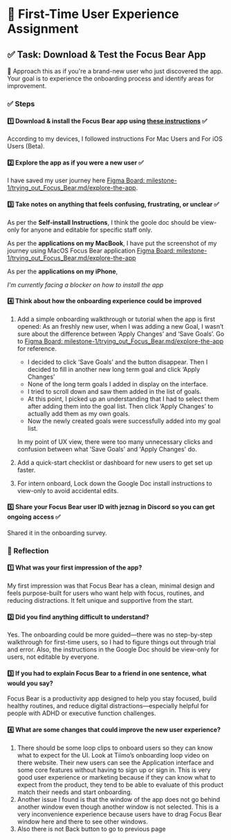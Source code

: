 # 📌 First-Time User Experience Assignment

## ✅ Task: Download & Test the Focus Bear App

📌 Approach this as if you're a brand-new user who just discovered the app. Your goal is to experience the onboarding process and identify areas for improvement.

### ✅ Steps

#### 1️⃣ Download & install the Focus Bear app using [these instructions](https://docs.google.com/document/d/1U_kOTNYaebJpggfaspQLgevDaYbcn1oDeoXRYOh404g/edit?tab=t.0#heading=h.7d2jg49m2emo) ✅

According to my devices, I followed instructions For Mac Users and For iOS Users (Beta).

#### 2️⃣ Explore the app as if you were a new user ✅

I have saved my user journey here [Figma Board: milestone-1/trying_out_Focus_Bear.md/explore-the-app](https://www.figma.com/design/osmtseydPHIBYnxiYAZ67g/milestone-1%2Ftrying_out_Focus_Bear.md%2Fexplore-the-app?node-id=0-1&t=Cv6LEXE2dsJenFZM-1).

#### 3️⃣ Take notes on anything that feels confusing, frustrating, or unclear ✅

As per the **Self-install Instructions**, I think the goole doc should be view-only for anyone and editable for specific staff only.

As per the **applications on my MacBook**, I have put the screenshot of my journey using MacOS Focus Bear application [Figma Board: milestone-1/trying_out_Focus_Bear.md/explore-the-app](https://www.figma.com/design/osmtseydPHIBYnxiYAZ67g/milestone-1%2Ftrying_out_Focus_Bear.md%2Fexplore-the-app?node-id=0-1&t=Cv6LEXE2dsJenFZM-1)

As per the **applications on my iPhone**,

_I'm currently facing a blocker on how to install the app_

#### 4️⃣ Think about how the onboarding experience could be improved

1. Add a simple onboarding walkthrough or tutorial when the app is first opened: As an freshly new user, when I was adding a new Goal, I wasn’t sure about the difference between ‘Apply Changes’ and ‘Save Goals’. Go to [Figma Board: milestone-1/trying_out_Focus_Bear.md/explore-the-app](https://www.figma.com/design/osmtseydPHIBYnxiYAZ67g/milestone-1%2Ftrying_out_Focus_Bear.md%2Fexplore-the-app?node-id=0-1&t=Cv6LEXE2dsJenFZM-1) for reference.

   - I decided to click ‘Save Goals’ and the button disappear. Then I decided to fill in another new long term goal and click ‘Apply Changes’
   - None of the long term goals I added in display on the interface.
   - I tried to scroll down and saw them added in the list of goals.
   - At this point, I picked up an understanding that I had to select them after adding them into the goal list. Then click ‘Apply Changes’ to actually add them as my own goals.
   - Now the newly created goals were successfully added into my goal list.

   In my point of UX view, there were too many unnecessary clicks and confusion between what 'Save Goals' and 'Apply Changes' do.

2. Add a quick-start checklist or dashboard for new users to get set up faster.

3. For intern onboard, Lock down the Google Doc install instructions to view-only to avoid accidental edits.

#### 5️⃣ Share your Focus Bear user ID with jeznag in Discord so you can get ongoing access ✅

Shared it in the onboarding survey.

### 📝 Reflection

#### 1️⃣ What was your first impression of the app?

My first impression was that Focus Bear has a clean, minimal design and feels purpose-built for users who want help with focus, routines, and reducing distractions. It felt unique and supportive from the start.

#### 2️⃣ Did you find anything difficult to understand?

Yes. The onboarding could be more guided—there was no step-by-step walkthrough for first-time users, so I had to figure things out through trial and error. Also, the instructions in the Google Doc should be view-only for users, not editable by everyone.

#### 3️⃣ If you had to explain Focus Bear to a friend in one sentence, what would you say?

Focus Bear is a productivity app designed to help you stay focused, build healthy routines, and reduce digital distractions—especially helpful for people with ADHD or executive function challenges.

#### 4️⃣ What are some changes that could improve the new user experience?

1. There should be some loop clips to onboard users so they can know what to expect for the UI. Look at Tiimo’s onboarding loop video on there website. Their new users can see the Application interface and some core features without having to sign up or sign in. This is very good user experience or marketing because if they can know what to expect from the product, they tend to be able to evaluate of this product match their needs and start onboarding.
2. Another issue I found is that the window of the app does not go behind another window even though another window is not selected. This is a very inconvenience experience because users have to drag Focus Bear window here and there to see other windows.
3. Also there is not Back button to go to previous page
